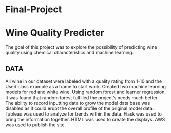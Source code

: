 # Final-Project
# Wine Quality Predicter

The goal of this project was to explore the possibility of predicting wine quality using chemical characteristics and machine learning.

## DATA
All wine in our dataset were labeled with a quality rating from 1-10 and the  
Used class example as a frame to start work. 
Created two machine learning models for red and white wine. Using random forest and learner regression. It was found that random forest fulfilled the project’s needs much better. The ability to record inputting data to grow the model data base was disabled as it could erupt the overall profile of the original model data.
Tableau was used to analyze for trends within the data.
Flask was used to bring the information together. HTML was used to create the displays. 
AWS was used to publish the site.
